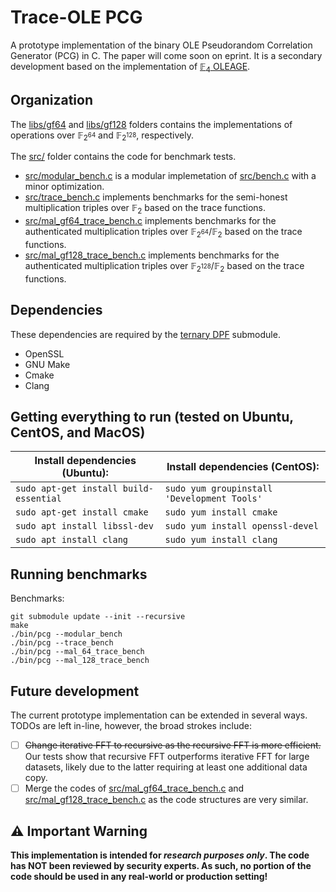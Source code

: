 # Trace-OLE PCG

A prototype implementation of the binary OLE Pseudorandom Correlation Generator (PCG) in C.
The paper will come soon on eprint.
It is a secondary development based on the implementation of [$\mathbb{F}_4$ OLEAGE](https://github.com/sachaservan/FOLEAGE-PCG/).

## Organization
The [libs/gf64](libs/gf64) and [libs/gf128](libs/gf128) folders contains the implementations of operations over $\mathbb{F}_{2^{64}}$ and $\mathbb{F}_{2^{128}}$, respectively.

The [src/](src/) folder contains the code for benchmark tests.
- [src/modular_bench.c](src/modular_bench.c) is a modular implemetation of [src/bench.c](src/bench.c) with a minor optimization.
- [src/trace_bench.c](src/trace_bench.c) implements benchmarks for the semi-honest multiplication triples over $\mathbb{F}_2$ based on the trace functions.
- [src/mal_gf64_trace_bench.c](src/mal_gf64_trace_bench.c) implements benchmarks for the authenticated multiplication triples over $\mathbb{F}_{2^{64}}/\mathbb{F}_2$ based on the trace functions.
- [src/mal_gf128_trace_bench.c](src/mal_gf128_trace_bench.c) implements benchmarks for the authenticated multiplication triples over $\mathbb{F}_{2^{128}}/\mathbb{F}_2$ based on the trace functions.

## Dependencies

These dependencies are required by the [ternary DPF](https://github.com/sachaservan/tri-dpf) submodule.

- OpenSSL
- GNU Make
- Cmake
- Clang

## Getting everything to run (tested on Ubuntu, CentOS, and MacOS)

| Install dependencies (Ubuntu):         | Install dependencies (CentOS):              |
| -------------------------------------- | ------------------------------------------- |
| `sudo apt-get install build-essential` | `sudo yum groupinstall 'Development Tools'` |
| `sudo apt-get install cmake`           | `sudo yum install cmake`                    |
| `sudo apt install libssl-dev`          | `sudo yum install openssl-devel`            |
| `sudo apt install clang`               | `sudo yum install clang`                    |

## Running benchmarks

Benchmarks:

```
git submodule update --init --recursive
make
./bin/pcg --modular_bench
./bin/pcg --trace_bench
./bin/pcg --mal_64_trace_bench
./bin/pcg --mal_128_trace_bench
```

<!-- ## Parameter Selection

The parameters `c` and `t` can be computed using the [SageMath parameter selection script](https://github.com/mbombar/estimator_folding) (also available as a submodule in `scripts/parameters_selection`).
We provide reasonable choices of `c` and `t` in Table 2 of [the paper](https://eprint.iacr.org/2024/429.pdf).
In particular, our benchmarks use `(c=4, t=27)` as a conservative parameter choice and `(c=3,t=27)` as an aggressive parameter choice, when targeting at least $\lambda=128$ bits of security. -->

## Future development

The current prototype implementation can be extended in several ways.
TODOs are left in-line, however, the broad strokes include:

- [ ] ~~Change iterative FFT to recursive as the recursive FFT is more efficient.~~ Our tests show that recursive FFT outperforms iterative FFT for large datasets, likely due to the latter requiring at least one additional data copy.
- [ ] Merge the codes of [src/mal_gf64_trace_bench.c](src/mal_gf64_trace_bench.c) and [src/mal_gf128_trace_bench.c](src/mal_gf128_trace_bench.c) as the code structures are very similar.

## ⚠️ Important Warning

<b>This implementation is intended for _research purposes only_. The code has NOT been reviewed by security experts.
As such, no portion of the code should be used in any real-world or production setting!</b>

